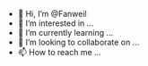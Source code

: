 - 👋 Hi, I’m @Fanweil
- 👀 I’m interested in ...
- 🌱 I’m currently learning ...
- 💞️ I’m looking to collaborate on ...
- 📫 How to reach me ...

<!---
Fanweil/Fanweil is a ✨ special ✨ repository because its `README.md` (this file) appears on your GitHub profile.
You can click the Preview link to take a look at your changes.
--->

